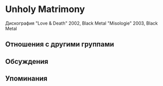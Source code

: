 # Unholy Matrimony

Дискография
"Love & Death" 2002, Black Metal
"Misologie" 2003, Black Metal

## Отношения с другими группами


## Обсуждения


## Упоминания

